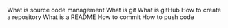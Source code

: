 What is source code management What is git What is gitHub How to create a repository What is a README How to commit How to push code
